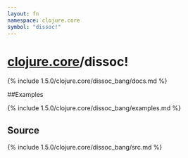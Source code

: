 ```yaml
---
layout: fn
namespace: clojure.core
symbol: "dissoc!"
---
```


# [clojure.core](../)/dissoc!

{% include 1.5.0/clojure.core/dissoc_bang/docs.md %}

##Examples

{% include 1.5.0/clojure.core/dissoc_bang/examples.md %}
## Source
{% include 1.5.0/clojure.core/dissoc_bang/src.md %}

